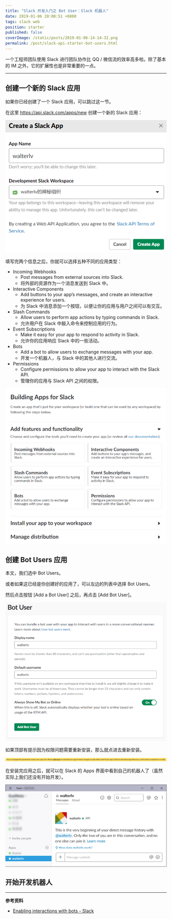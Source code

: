 ```yaml
---
title: "Slack 开发入门之 Bot User：Slack 机器人"
date: 2019-01-06 20:00:51 +0800
tags: slack web
position: starter
published: false
coverImage: /static/posts/2019-01-06-14-14-32.png
permalink: /post/slack-api-starter-bot-users.html
---
```


一个工程师团队使用 Slack 进行团队协作比 QQ / 微信流的效率高多啦。除了基本的 IM 之外，它的扩展性也是非常重要的一点。

---

<div id="toc"></div>

## 创建一个新的 Slack 应用

如果你已经创建了一个 Slack 应用，可以跳过这一节。

在这里 <https://api.slack.com/apps/new> 创建一个新的 Slack 应用：

![填写新应用信息](/static/posts/2019-01-06-14-14-32.png)

填写完两个信息之后，你就可以选择五种不同的应用类型：

- Incoming Webhooks
    - Post messages from external sources into Slack.
    - 将外部的资源作为一个消息发送到 Slack 中。
- Interactive Components
    - Add buttons to your app’s messages, and create an interactive experience for users.
    - 为 Slack 中消息添加一个按钮，以便让你的应用与用户之间可以有交互。
- Slash Commands
    - Allow users to perform app actions by typing commands in Slack.
    - 允许用户在 Slack 中敲入命令来控制应用的行为。
- Event Subscriptions
    - Make it easy for your app to respond to activity in Slack.
    - 允许你的应用响应 Slack 中的一些活动。
- Bots
    - Add a bot to allow users to exchange messages with your app.
    - 开发一个机器人，与 Slack 中的其他人进行交流。
- Permissions
    - Configure permissions to allow your app to interact with the Slack API.
    - 管理你的应用与 Slack API 之间的权限。

![五种不同的应用类型](/static/posts/2019-01-06-14-16-48.png)

## 创建 Bot Users 应用

本文，我们选中 Bot Users。

或者如果这已经是你创建好的应用了，可以左边的列表中选择 Bot Users。

然后点击按钮 [Add a Bot User] 之后，再点击 [Add Bot User]。

![添加新 Bot User](/static/posts/2019-01-06-15-27-20.png)

如果顶部有提示因为权限问题需要重新安装，那么就点进去重新安装。

![提示重新安装](/static/posts/2019-01-06-15-28-41.png)

在安装完应用之后，就可以在 Slack 的 Apps 界面中看到自己的机器人了（虽然实际上我们还没有开始开发）。

![看到机器人](/static/posts/2019-01-06-16-52-17.png)

## 开始开发机器人

---

**参考资料**

- [Enabling interactions with bots - Slack](https://api.slack.com/bot-users)


